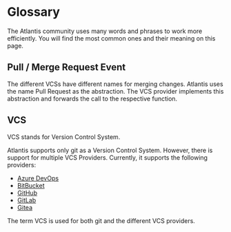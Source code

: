 # Glossary

The Atlantis community uses many words and phrases to work more efficiently.
You will find the most common ones and their meaning on this page.

## Pull / Merge Request Event

The different VCSs have different names for merging changes. Atlantis uses the
name Pull Request as the abstraction. The VCS provider implements this
abstraction and forwards the call to the respective function.

## VCS

VCS stands for Version Control System.

Atlantis supports only git as a Version Control System. However, there is
support for multiple VCS Providers. Currently, it supports the following
providers:

- [Azure DevOps](https://azure.microsoft.com/en-us/products/devops)
- [BitBucket](https://bitbucket.org/)
- [GitHub](https://github.com/)
- [GitLab](https://gitlab.com/)
- [Gitea](https://gitea.com/)

The term VCS is used for both git and the different VCS providers.

